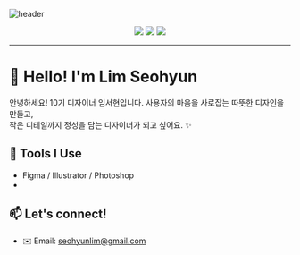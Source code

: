 ![header](https://capsule-render.vercel.app/api?type=soft&color=fde68a&text=Lim%20Seohyun%0A🐻%20UXUI%20Designer&fontColor=5c4033&fontSize=40&height=200)


<p align="center">
  <img src="https://img.shields.io/badge/Role-🐻UXUI%20Designer-facc15?style=flat-square&logo=figma&logoColor=D9686A"/>
  <img src="https://img.shields.io/badge/Love-Warm%20Colors-fde68a?style=flat-square&logoColor=D9686A"/>
  <img src="https://img.shields.io/badge/I%20love-Design%20%26%20-eab308?style=flat-square"/>
</p>

---

# 🍯 Hello! I'm Lim Seohyun

안녕하세요! 10기 디자이너 임서현입니다.
사용자의 마음을 사로잡는 따뜻한 디자인을 만들고,  
작은 디테일까지 정성을 담는 디자이너가 되고 싶어요. ✨


## 🎨 Tools I Use
- Figma / Illustrator / Photoshop
- 

## 📫 Let's connect!
- ✉️ Email: seohyunlim@gmail.com
